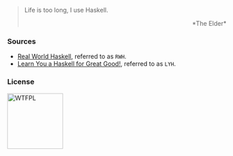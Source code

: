 > Life is too long, I use Haskell.
> <div style="text-align: right">*The Elder*</div>


### Sources
- [Real World Haskell](http://book.realworldhaskell.org/read/), referred to as `RWH`.
- [Learn You a Haskell for Great Good!](http://learnyouahaskell.com/chapters/), referred to as `LYH`.


### License
<a href="http://www.wtfpl.net">
  <img src="http://www.wtfpl.net/wp-content/uploads/2012/12/wtfpl.svg"
       width="128"
       alt="WTFPL">
  </img>
</a>
